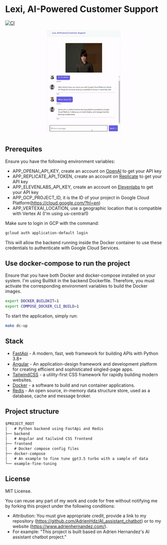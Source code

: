 # Lexi, AI-Powered Customer Support

[![CI](https://github.com/AdrienHdz/AI_assistant_chatbot/actions/workflows/CI.yml/badge.svg)](https://github.com/AdrienHdz/AI_assistant_chatbot/actions/workflows/CI.yml)

<p align="center">
  <img src="https://github.com/AdrienHdz/AI_assistant_chatbot/blob/main/avatar.gif?raw=true" alt="Alt Text">
</p>

## Prerequites

Ensure you have the following environment variables:
- APP_OPENAI_API_KEY, create an account on [OpenAI](https://www.openai.com) to get your API key
- APP_REPLICATE_API_TOKEN, create an account on [Replicate](https://replicate.com/) to get your API key
- APP_ELEVENLABS_API_KEY, create an account on [Elevenlabs](https://elevenlabs.io/) to get your API key
- APP_GCP_PROJECT_ID, it is the ID of your project in Google Cloud Platform(https://cloud.google.com/?hl=en)
- APP_VERTEXAI_LOCATION, use a geographic location that is compatible with Vertex AI (I'm using us-central1)

Make sure to login in GCP with the command:
```sh
gcloud auth application-default login
```
This will allow the backend running inside the Docker container to use these credentials to authenticate with Google Cloud Services.

## Use docker-compose to run the project 

Ensure that you have both Docker and docker-compose installed on your system. I'm using Builtkit in the backend Dockerfile. Therefore, you must activate the corresponding environment variables to build the Docker images.
 ```sh
export DOCKER_BUILDKIT=1
export COMPOSE_DOCKER_CLI_BUILD=1
```  

To start the application, simply run:
 ```sh
make dc-up
```  
## Stack

- [FastApi](https://fastapi.tiangolo.com/) - A modern, fast, web framework for building APIs with Python 3.8+
- [Angular](https://angular.io/) - An application-design framework and development platform for creating efficient and sophisticated singled-page apps.
- [TailwindCSS](https://tailwindcss.com/) - a utility-first CSS framework for rapidly building modern websites.
- [Docker](https://www.docker.com/) - a software to build and run container applications.
- [Redis](https://redis.io/) - An open source, in-memory data structure store, used as a database, cache and message broker.

## Project structure
```
$PROJECT_ROOT
│   # Python backend using FastApi and Redis
├── backend
│   # Angular and tailwind CSS frontend 
├── frontend
│   # Docker compose config files 
├── docker-compose
│   # An example to fine tune gpt3.5 turbo with a sample of data
└── example-fine-tuning
```

## License

MIT License.

You can reuse any part of my work and code for free without notifying me by forking this project under the following conditions:

- Attribution: You must give appropriate credit, provide a link to my repository (https://github.com/AdrienHdz/AI_assistant_chatbot) or to my website (https://www.adrienhernandez.com/).
- For example: "This project is built based on Adrien Hernandez's AI assistant chatbot project."

